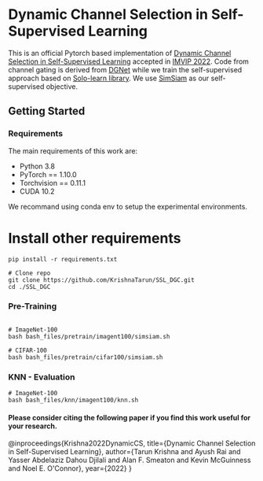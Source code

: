 # Dynamic Channel Selection in Self-Supervised Learning

This is an official Pytorch based implementation of [Dynamic Channel Selection in Self-Supervised Learning](https://arxiv.org/abs/2207.12065) accepted in [IMVIP 2022](https://imvipconference.github.io). Code from channel gating is derived from [DGNet](https://github.com/lfr-0531/DGNet) while we train the self-supervised approach based on [Solo-learn library](https://github.com/vturrisi/solo-learn). We use [SimSiam](https://arxiv.org/abs/2011.10566) as our self-supervised objective.

## Getting Started 

### Requirements

The main requirements of this work are:

- Python 3.8  
- PyTorch == 1.10.0  
- Torchvision == 	0.11.1
- CUDA 10.2

We recommand using conda env to setup the experimental environments.

# Install other requirements
```shell script
pip install -r requirements.txt

# Clone repo
git clone https://github.com/KrishnaTarun/SSL_DGC.git
cd ./SSL_DGC
```

### Pre-Training

```shell script

# ImageNet-100
bash bash_files/pretrain/imagent100/simsiam.sh

# CIFAR-100
bash bash_files/pretrain/cifar100/simsiam.sh

```

### KNN - Evaluation 
```shell script
# ImageNet-100
bash bash_files/knn/imagent100/knn.sh
```
 #### Please consider citing the following paper if you find this work useful for your research.
 @inproceedings{Krishna2022DynamicCS,
  title={Dynamic Channel Selection in Self-Supervised Learning},
  author={Tarun Krishna and Ayush Rai and Yasser Abdelaziz Dahou Djilali and Alan F. Smeaton and Kevin McGuinness and Noel E. O'Connor},
  year={2022}
}
 
   


